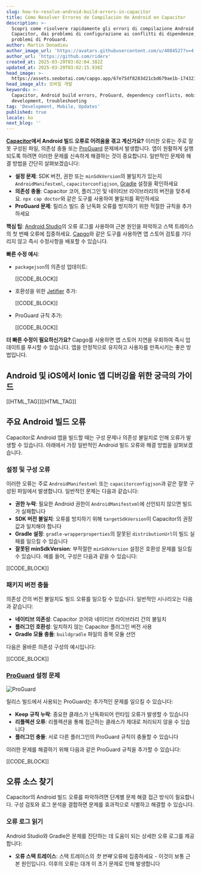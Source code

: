 ```yaml
---
slug: how-to-resolve-android-build-errors-in-capacitor
title: Cómo Resolver Errores de Compilación de Android en Capacitor
description: >-
  Scopri come risolvere rapidamente gli errori di compilazione Android in
  Capacitor, dai problemi di configurazione ai conflitti di dipendenze, fino ai
  problemi di ProGuard.
author: Martin Donadieu
author_image_url: 'https://avatars.githubusercontent.com/u/4084527?v=4'
author_url: 'https://github.com/riderx'
created_at: 2025-03-29T03:02:04.382Z
updated_at: 2025-03-29T03:02:15.938Z
head_image: >-
  https://assets.seobotai.com/capgo.app/67e75df8283d21cbd679ae1b-1743217335938.jpg
head_image_alt: 모바일 개발
keywords: >-
  Capacitor, Android build errors, ProGuard, dependency conflicts, mobile
  development, troubleshooting
tag: 'Development, Mobile, Updates'
published: true
locale: ko
next_blog: ''
---
```


**[Capacitor](https://capacitorjscom/)에서 Android 빌드 오류로 어려움을 겪고 계신가요?** 이러한 오류는 주로 잘못 구성된 파일, 의존성 충돌 또는 [ProGuard](https://wwwguardsquarecom/manual/home) 문제에서 발생합니다. 앱이 원활하게 실행되도록 하려면 이러한 문제를 신속하게 해결하는 것이 중요합니다. 일반적인 문제와 해결 방법을 간단히 살펴보겠습니다:

-   **설정 문제**: SDK 버전, 권한 또는 `minSdkVersion`의 불일치가 있는지 `AndroidManifestxml`, `capacitorconfigjson`, [Gradle](https://gradleorg/) 설정을 확인하세요
-   **의존성 충돌**: Capacitor 코어, 플러그인 및 네이티브 라이브러리의 버전을 맞추세요. `npx cap doctor`와 같은 도구를 사용하여 불일치를 확인하세요
-   **ProGuard 문제**: 릴리스 빌드 중 난독화 오류를 방지하기 위한 적절한 규칙을 추가하세요

**핵심 팁**: [Android Studio](https://developerandroidcom/studio)의 오류 로그를 사용하여 근본 원인을 파악하고 스택 트레이스의 첫 번째 오류에 집중하세요. [Capgo](https://capgoapp/)와 같은 도구를 사용하면 앱 스토어 검토를 기다리지 않고 즉시 수정사항을 배포할 수 있습니다.

**빠른 수정 예시**:

-   `packagejson`의 의존성 업데이트:
    
    [[CODE_BLOCK]]
    
-   호환성을 위한 [Jetifier](https://developerandroidcom/tools/jetifier) 추가:
    
    [[CODE_BLOCK]]
    
-   ProGuard 규칙 추가:
    
    [[CODE_BLOCK]]
    

**더 빠른 수정이 필요하신가요?** Capgo를 사용하면 앱 스토어 지연을 우회하여 즉시 업데이트를 푸시할 수 있습니다. 앱을 안정적으로 유지하고 사용자를 만족시키는 좋은 방법입니다.

## Android 및 iOS에서 Ionic 앱 디버깅을 위한 궁극의 가이드

[[HTML_TAG]][[HTML_TAG]]

## 주요 Android 빌드 오류

Capacitor로 Android 앱을 빌드할 때는 구성 문제나 의존성 불일치로 인해 오류가 발생할 수 있습니다. 아래에서 가장 일반적인 Android 빌드 오류와 해결 방법을 살펴보겠습니다.

### 설정 및 구성 오류

이러한 오류는 주로 `AndroidManifestxml` 또는 `capacitorconfigjson`과 같은 잘못 구성된 파일에서 발생합니다. 일반적인 문제는 다음과 같습니다:

-   **권한 누락**: 필요한 Android 권한이 `AndroidManifestxml`에 선언되지 않으면 빌드가 실패합니다
-   **SDK 버전 불일치**: 오류를 방지하기 위해 `targetSdkVersion`이 Capacitor의 권장 값과 일치해야 합니다
-   **Gradle 설정**: `gradle-wrapperproperties`의 잘못된 `distributionUrl`이 빌드 실패를 일으킬 수 있습니다
-   **잘못된 minSdkVersion**: 부적절한 `minSdkVersion` 설정은 호환성 문제를 일으킬 수 있습니다. 예를 들어, 구성은 다음과 같을 수 있습니다:

[[CODE_BLOCK]]

### 패키지 버전 충돌

의존성 간의 버전 불일치도 빌드 오류를 일으킬 수 있습니다. 일반적인 시나리오는 다음과 같습니다:

-   **네이티브 의존성**: Capacitor 코어와 네이티브 라이브러리 간의 불일치
-   **플러그인 호환성**: 일치하지 않는 Capacitor 플러그인 버전 사용
-   **Gradle 모듈 충돌**: `buildgradle` 파일의 중복 모듈 선언

다음은 올바른 의존성 구성의 예시입니다:

[[CODE_BLOCK]]

### [ProGuard](https://wwwguardsquarecom/manual/home) 설정 문제

![ProGuard](https://assetsseobotaicom/capgoapp/67e75df8283d21cbd679ae1b/caf1031c54e5e4608a41f5a1b5bef282jpg)

릴리스 빌드에서 사용되는 ProGuard는 추가적인 문제를 일으킬 수 있습니다:

-   **Keep 규칙 누락**: 중요한 클래스가 난독화되어 런타임 오류가 발생할 수 있습니다
-   **리플렉션 오류**: 리플렉션을 통해 접근하는 클래스가 제대로 처리되지 않을 수 있습니다
-   **플러그인 충돌**: 서로 다른 플러그인의 ProGuard 규칙이 충돌할 수 있습니다

이러한 문제를 해결하기 위해 다음과 같은 ProGuard 규칙을 추가할 수 있습니다:

[[CODE_BLOCK]]

## 오류 소스 찾기

Capacitor의 Android 빌드 오류를 파악하려면 단계별 문제 해결 접근 방식이 필요합니다. 구성 검토와 로그 분석을 결합하면 문제를 효과적으로 식별하고 해결할 수 있습니다.

### 오류 로그 읽기

Android Studio와 Gradle은 문제를 진단하는 데 도움이 되는 상세한 오류 로그를 제공합니다:

-   **오류 스택 트레이스**: 스택 트레이스의 _첫 번째_ 오류에 집중하세요 - 이것이 보통 근본 원인입니다. 이후의 오류는 대개 이 초기 문제로 인해 발생합니다